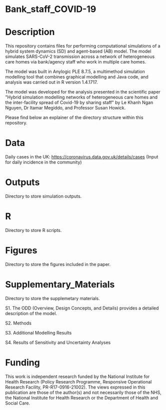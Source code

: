 # Bank_staff_COVID-19
# Description
This repository contains files for performing computational simulations of a hybrid system dynamics (SD) and agent-based (AB) model. The model simulates SARS-CoV-2 transmission across a network of heterogeneous care homes via bank/agency staff who work in multiple care homes. 

The model was built in Anylogic PLE 8.7.5, a multimethod simulation modelling tool that combines graphical modelling and Java code, and analysis was carried out in R version 1.4.1717.

The model was developed for the analysis presented in the scientific paper "Hybrid simulation modelling networks of heterogeneous care homes and the inter-facility spread of Covid-19 by sharing staff" by Le Khanh Ngan Nguyen, Dr Itamar Megiddo, and Professor Susan Howick.

Please find below an explainer of the directory structure within this repository.

# Data
Daily cases in the UK: https://coronavirus.data.gov.uk/details/cases (Input for daily incidence in the community)


# Outputs
Directory to store simulation outputs.

# R
Directory to store R scripts.

# Figures
Directory to store the figures included in the paper.

# Supplementary_Materials
Directory to store the supplemetary materials.

S1. The ODD (Overview, Design Concepts, and Details) provides a detailed description of the model.

S2. Methods

S3. Additional Modelling Results

S4. Results of Sensitivity and Uncertainty Analyses

# Funding
This work is independent research funded by the National Institute for Health Research (Policy Research Programme, Responsive Operational Research Facility, PR-R17-0916-21002). The views expressed in this publication are those of the author(s) and not necessarily those of the NHS, the National Institute for Health Research or the Department of Health and Social Care.
